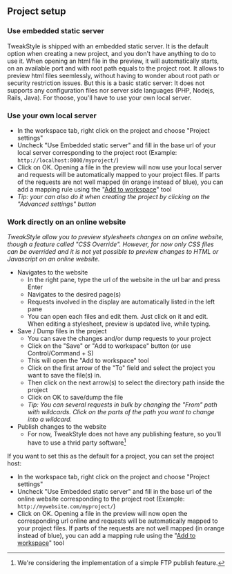## Project setup
### Use embedded static server

TweakStyle is shipped with an embedded static server. It is the default option when creating a new project, and you don't have anything to do to use it.
When opening an html file in the preview, it will automatically starts, on an available port and with root path equals to the project root.
It allows to preview html files seemlessly, without having to wonder about root path or security restriction issues.
But this is a basic static server: It does not supports any configuration files nor server side languages (PHP, Nodejs, Rails, Java).
For thoose, you'll have to use your own local server.

### Use your own local server
  - In the workspace tab, right click on the project and choose "Project settings"
  - Uncheck "Use Embedded static server" and fill in the base url of your local server corresponding to the project root (Example: `http://localhost:8000/myproject/`)
  - Click on OK. Opening a file in the preview will now use your local server and requests will be automatically mapped to your project files. If parts of the requests are not well mapped (in orange instead of blue), you can add a mapping rule using the "[Add to workspace](#from-an-online-website)" tool
  - _Tip: your can also do it when creating the project by clicking on the "Advanced settings" button_

### Work directly on an online website
_TweakStyle allow you to preview stylesheets changes on an online website, though a feature called "CSS Override".
However, for now only CSS files can be overrided and it is not yet possible to preview changes to HTML or Javascript on an online website._

  - Navigates to the website
    - In the right pane, type the url of the website in the url bar and press Enter
    - Navigates to the desired page(s)
    - Requests involved in the display are automatically listed in the left pane
    - You can open each files and edit them. Just click on it and edit. When editing a stylesheet, preview is updated live, while typing.
  - Save / Dump files in the project
    - You can save the changes and/or dump requests to your project
    - Click on the "Save" or "Add to workspace" button (or use Control/Command + S)
    - This will open the "Add to workspace" tool
    - Click on the first arrow of the "To" field and select the project you want to save the file(s) in.
    - Then click on the next arrow(s) to select the directory path inside the project
    - Click on OK to save/dump the file
    - _Tip: You can several requests in bulk by changing the "From" path with wildcards. Click on the parts of the path you want to change into a wildcard._
  - Publish changes to the website
    - For now, TweakStyle does not have any publishing feature, so you'll have to use a thrid party software[^4]
    
If you want to set this as the default for a project, you can set the project host:
  - In the workspace tab, right click on the project and choose "Project settings"
  - Uncheck "Use Embedded static server" and fill in the base url of the online website corresponding to the project root (Example: `http://mywebsite.com/myproject/`)
  - Click on OK. Opening a file in the preview will now open the corresponding url online and requests will be automatically mapped to your project files. If parts of the requests are not well mapped (in orange instead of blue), you can add a mapping rule using the "[Add to workspace](#from-an-online-website)" tool
    
[^4]: We're considering the implementation of a simple FTP publish feature.
